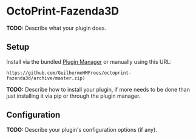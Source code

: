 # OctoPrint-Fazenda3D

**TODO:** Describe what your plugin does.

## Setup

Install via the bundled [Plugin Manager](https://docs.octoprint.org/en/main/bundledplugins/pluginmanager.html)
or manually using this URL:

    https://github.com/GuilhermeHMFroes/octoprint-fazenda3d/archive/master.zip)

**TODO:** Describe how to install your plugin, if more needs to be done than just installing it via pip or through
the plugin manager.

## Configuration

**TODO:** Describe your plugin's configuration options (if any).
